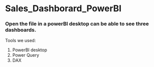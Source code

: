 # Sales_Dashborard_PowerBI
### Open the file in a powerBI desktop can be able to see three dashboards.
Tools we used:
1. PowerBI desktop
2. Power Query
3. DAX
